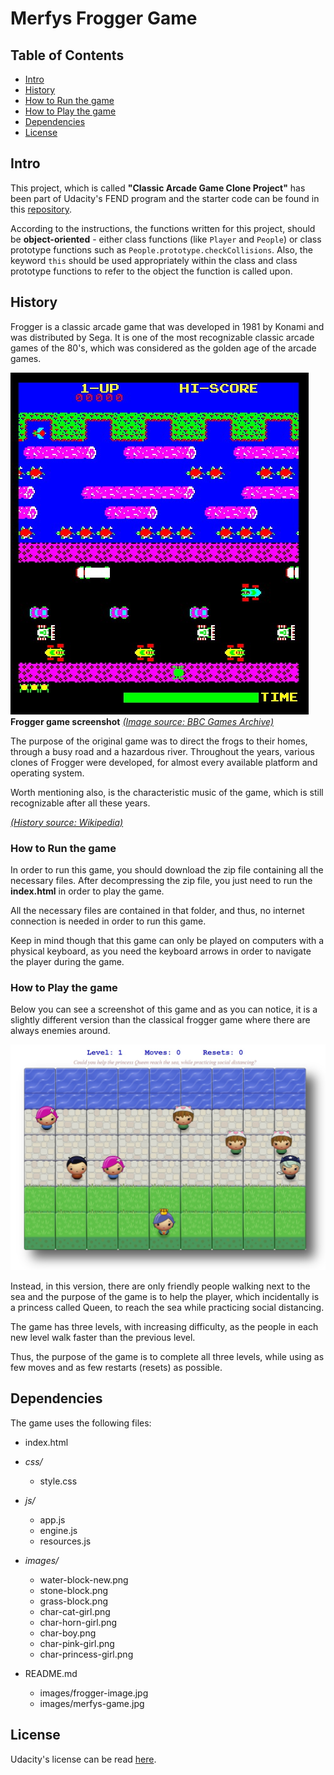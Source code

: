 # Merfys Frogger Game

## Table of Contents

- [Intro](#intro)
- [History](#history)
- [How to Run the game](#how-to-run-the-game)
- [How to Play the game](#how-to-play-the-game)
- [Dependencies](#dependencies)
- [License](#license)


## Intro

This project, which is called **"Classic Arcade Game Clone Project"** has been part of Udacity's FEND program and the starter code can be found in this [repository](https://github.com/udacity/frontend-nanodegree-arcade-game).  

According to the instructions, the functions written for this project, should be **object-oriented** - either class functions (like `Player` and `People`) or class prototype functions such as `People.prototype.checkCollisions`. Also, the keyword `this` should be used appropriately within the class and class prototype functions to refer to the object the function is called upon.


## History

Frogger is a classic arcade game that was developed in 1981 by Konami and was distributed by Sega. It is one of the most recognizable classic arcade games of the 80's, which was considered as the golden age of the arcade games.

![frogger arcade game screenshot](images/frogger-image.jpg)  
**Frogger game screenshot** [_(Image source: BBC Games Archive)_](http://bbcmicro.co.uk/game.php?id=1934)

The purpose of the original game was to direct the frogs to their homes, through a busy road and a hazardous river. Throughout the years, various clones of Frogger were developed, for almost every available platform and operating system. 

Worth mentioning also, is the characteristic music of the game, which is still recognizable after all these years.

[_(History source: Wikipedia)_](https://en.wikipedia.org/wiki/Frogger)


### How to Run the game

In order to run this game, you should download the zip file containing all the necessary files. After decompressing the zip file, you just need to run the **index.html** in order to play the game.

All the necessary files are contained in that folder, and thus, no internet connection is needed in order to run this game.

Keep in mind though that this game can only be played on computers with a physical keyboard, as you need the keyboard arrows in order to navigate the player during the game.


### How to Play the game

Below you can see a screenshot of this game and as you can notice, it is a slightly different version than the classical frogger game where there are always enemies around.

![Merfys Frogger Game Screenshot](images/merfys-game.jpg)

Instead, in this version, there are only friendly people walking next to the sea and the purpose of the game is to help the player, which incidentally is a princess called Queen, to reach the sea while practicing social distancing.

The game has three levels, with increasing difficulty, as the people in each new level walk faster than the previous level.

Thus, the purpose of the game is to complete all three levels, while using as few moves and as few restarts (resets) as possible.


## Dependencies  

The game uses the following files:  

- index.html

- _css/_
	- style.css

- _js/_
	- app.js
	- engine.js
	- resources.js

- _images/_
	- water-block-new.png
	- stone-block.png
	- grass-block.png
	- char-cat-girl.png
	- char-horn-girl.png
	- char-boy.png
	- char-pink-girl.png
	- char-princess-girl.png
  
- README.md
	- images/frogger-image.jpg
	- images/merfys-game.jpg


## License

Udacity's license can be read [here](License.md).
